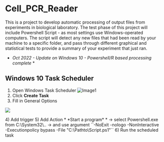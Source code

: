 # Cell_PCR_Reader

This is a project to develop automatic processing of output files from experiments in biological laboratory.
The test phase of this project will include Powershell Script - as most settings use Windows-operated computers.
The script will detect any new files that had been read by your machine to a specific folder, and pass through different graphical and statistical tests to provide a summary of your experiment that just ran.

* *Oct 2022 - Update on Windows 10 - Powershell/R based processing complete* *

## Windows 10 Task Scheduler
1) Open Windows Task Scheduler
![Image1](https://raw.githubusercontent.com/jaychoi4830/Cell_PCR_Reader/tree/main/image/Task_Scheduler1.PNG)
2) Click **Create Task**
3) Fill in General Options
<p>
<img src="https://github.com/jaychoi4830/Cell_PCR_Reader/main/image/Task_Scheduler2.PNG" />
  </p>
4) Add trigger
5) Add Action * *Start a program* * -> select Powershell.exe from C:\System32\.. -> and use argument
``-NoExit -nologo -NonInteractive -Executionpolicy bypass -File "C:\Pathto\Script.ps1"``
6) Run the scheduled task
